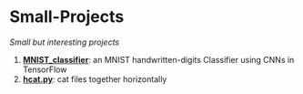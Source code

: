# Small-Projects

*Small but interesting projects*

1. [**MNIST_classifier**](MNIST_classifier): an MNIST handwritten-digits Classifier using CNNs in TensorFlow
1. [**hcat.py**](hcat.py): cat files together horizontally
